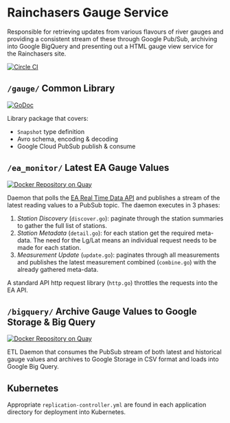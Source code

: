 Rainchasers Gauge Service
=========================

Responsible for retrieving updates from various flavours of river gauges and providing a consistent stream of these through Google Pub/Sub, archiving into Google BigQuery and presenting out a HTML gauge view service for the Rainchasers site.

[![Circle CI](https://circleci.com/gh/rainchasers/com.rainchasers.gauge.svg?style=svg)](https://circleci.com/gh/rainchasers/com.rainchasers.gauge)

`/gauge/` Common Library
------------------------

[![GoDoc](https://godoc.org/github.com/rainchasers/com.rainchasers.gauge/gauge?status.png)](https://godoc.org/github.com/rainchasers/com.rainchasers.gauge/gauge)

Library package that covers:

* `Snapshot` type definition
* Avro schema, encoding & decoding
* Google Cloud PubSub publish & consume

`/ea_monitor/` Latest EA Gauge Values
-------------------------------------

[![Docker Repository on Quay](https://quay.io/repository/rainchasers/ea_monitor/status "Docker Repository on Quay")](https://quay.io/repository/rainchasers/ea_monitor)

Daemon that polls the [EA Real Time Data API](http://environment.data.gov.uk/flood-monitoring/doc/reference) and publishes a stream of the latest reading values to a PubSub topic. The daemon executes in 3 phases:

1. *Station Discovery* (`discover.go`): paginate through the station summaries to gather the full list of stations.  
2. *Station Metadata* (`detail.go`): for each station get the required meta-data. The need for the Lg/Lat means an individual request needs to be made for each station.
3. *Measurement Update* (`update.go`): paginates through all measurements and publishes the latest measurement combined (`combine.go`) with the already gathered meta-data.

A standard API http request library (`http.go`) throttles the requests into the EA API.

`/bigquery/` Archive Gauge Values to Google Storage & Big Query
---------------------------------------------------------------

[![Docker Repository on Quay](https://quay.io/repository/rainchasers/gauge_bigquery/status "Docker Repository on Quay")](https://quay.io/repository/rainchasers/gauge_bigquery)

ETL Daemon that consumes the PubSub stream of both latest and historical gauge values and archives to Google Storage in CSV format and loads into Google Big Query.

Kubernetes
----------

Appropriate `replication-controller.yml` are found in each application directory for deployment into Kubernetes.